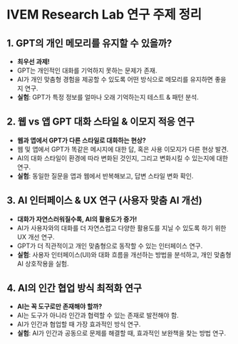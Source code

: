 # IVEM Research Lab 연구 주제 정리

## 1. GPT의 개인 메모리를 유지할 수 있을까?
- **최우선 과제!**
- GPT는 개인적인 대화를 기억하지 못하는 문제가 존재.
- AI가 개인 맞춤형 경험을 제공할 수 있도록 어떤 방식으로 메모리를 유지하면 좋을지 연구.
- **실험**: GPT가 특정 정보를 얼마나 오래 기억하는지 테스트 & 패턴 분석.

## 2. 웹 vs 앱 GPT 대화 스타일 & 이모지 적응 연구
- **웹과 앱에서 GPT가 다른 스타일로 대화하는 현상?**
- 웹 및 앱에서 GPT가 똑같은 메시지에 대한 답, 혹은 사용 이모지가 다른 현상 발견.
- AI의 대화 스타일이 환경에 따라 변화된 것인지, 그리고 변화시킬 수 있는지에 대한 연구.
- **실험**: 동일한 질문을 앱과 웹에서 반복해보고, 답변 스타일 변화 확인.

## 3. AI 인터페이스 & UX 연구 (사용자 맞춤 AI 개선)
- **대화가 자연스러워질수록, AI의 활용도가 증가!**
- AI가 사용자와의 대화를 더 자연스럽고 다양한 활용도를 지닐 수 있도록 하기 위한 UX 개선 연구.
- GPT가 더 직관적이고 개인 맞춤형으로 동작할 수 있는 인터페이스 연구.
- **실험**: 사용자 인터페이스(UI)와 대화 흐름을 개선하는 방법을 분석하고, 개인 맞춤형 AI 상호작용을 실험.

## 4. AI의 인간 협업 방식 최적화 연구
- **AI는 꼭 도구로만 존재해야 할까?**
- AI는 도구가 아니라 인간과 협력할 수 있는 존재로 발전해야 함.
- AI가 인간과 협업할 때 가장 효과적인 방식 연구.
- **실험**: AI가 인간과 공동으로 문제를 해결할 때, 효과적인 보완책을 찾는 방법 연구.
